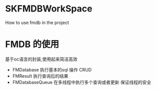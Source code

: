 # SKFMDBWorkSpace
How to use fmdb in the project  
# FMDB 的使用
基于oc语言的封装,使用起来简洁高效

* FMDatabase 执行基本的sql 操作 CRUD  
* FMResult 执行查询后的结果  
* FMDatabaseQueue 在多线程中执行多个查询或者更新 保证线程的安全
